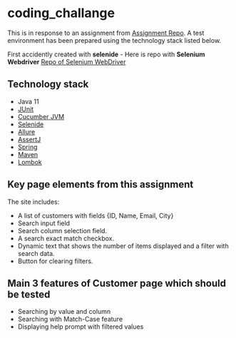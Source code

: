 # coding_challange

This is in response to an assignment from [Assignment Repo](https://github.com/zadanie-test/coding-challenge/blob/master/UI.md). A test environment has been prepared using the technology stack listed below.

First accidently created with **selenide** - Here is repo with **Selenium Webdriver** [Repo of Selenium WebDriver](https://github.com/tedslawik/coding_challenge_2)

## Technology stack

* Java 11
* [JUnit](https://junit.org/junit4/)
* [Cucumber JVM](https://cucumber.io/docs)
* [Selenide](https://selenide.org/)
* [Allure](http://allure.qatools.ru/)
* [AssertJ](https://joel-costigliola.github.io/assertj/)
* [Spring](https://spring.io/)
* [Maven](https://maven.apache.org/)
* [Lombok](https://projectlombok.org/)


## Key page elements from this assignment 

The site includes:
* A list of customers with fields {ID, Name, Email, City}
* Search input field
* Search column selection field.
* A search exact match checkbox.
* Dynamic text that shows the number of items displayed and a filter with search data.
* Button for clearing filters.


## Main 3 features of Customer page which should be tested
* Searching by value and column
* Searching with Match-Case feature 
* Displaying help prompt with filtered values


